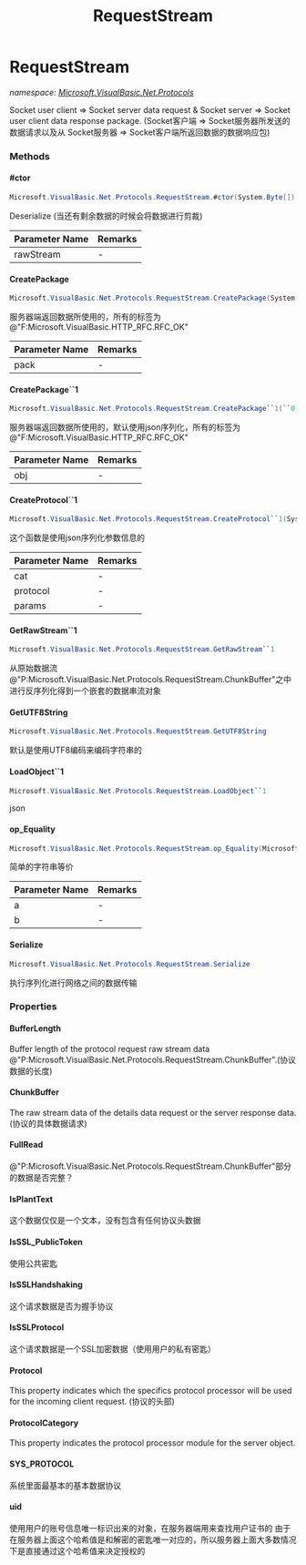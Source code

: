 ﻿---
title: RequestStream
---

# RequestStream
_namespace: [Microsoft.VisualBasic.Net.Protocols](N-Microsoft.VisualBasic.Net.Protocols.html)_

Socket user client => Socket server data request &
 Socket server => Socket user client data response package.
 (Socket客户端 => Socket服务器所发送的数据请求以及从
 Socket服务器 => Socket客户端所返回数据的数据响应包)

### Methods

#### #ctor
```csharp
Microsoft.VisualBasic.Net.Protocols.RequestStream.#ctor(System.Byte[])
```
Deserialize (当还有剩余数据的时候会将数据进行剪裁)

|Parameter Name|Remarks|
|--------------|-------|
|rawStream|-|


#### CreatePackage
```csharp
Microsoft.VisualBasic.Net.Protocols.RequestStream.CreatePackage(System.Byte[])
```
服务器端返回数据所使用的，所有的标签为@"F:Microsoft.VisualBasic.HTTP_RFC.RFC_OK"

|Parameter Name|Remarks|
|--------------|-------|
|pack|-|


#### CreatePackage``1
```csharp
Microsoft.VisualBasic.Net.Protocols.RequestStream.CreatePackage``1(``0)
```
服务器端返回数据所使用的，默认使用json序列化，所有的标签为@"F:Microsoft.VisualBasic.HTTP_RFC.RFC_OK"

|Parameter Name|Remarks|
|--------------|-------|
|obj|-|


#### CreateProtocol``1
```csharp
Microsoft.VisualBasic.Net.Protocols.RequestStream.CreateProtocol``1(System.Int64,System.Int64,``0)
```
这个函数是使用json序列化参数信息的

|Parameter Name|Remarks|
|--------------|-------|
|cat|-|
|protocol|-|
|params|-|


#### GetRawStream``1
```csharp
Microsoft.VisualBasic.Net.Protocols.RequestStream.GetRawStream``1
```
从原始数据流@"P:Microsoft.VisualBasic.Net.Protocols.RequestStream.ChunkBuffer"之中进行反序列化得到一个嵌套的数据串流对象

#### GetUTF8String
```csharp
Microsoft.VisualBasic.Net.Protocols.RequestStream.GetUTF8String
```
默认是使用UTF8编码来编码字符串的

#### LoadObject``1
```csharp
Microsoft.VisualBasic.Net.Protocols.RequestStream.LoadObject``1
```
json

#### op_Equality
```csharp
Microsoft.VisualBasic.Net.Protocols.RequestStream.op_Equality(Microsoft.VisualBasic.Net.Protocols.RequestStream,Microsoft.VisualBasic.Net.Protocols.RequestStream)
```
简单的字符串等价

|Parameter Name|Remarks|
|--------------|-------|
|a|-|
|b|-|


#### Serialize
```csharp
Microsoft.VisualBasic.Net.Protocols.RequestStream.Serialize
```
执行序列化进行网络之间的数据传输



### Properties

#### BufferLength
Buffer length of the protocol request raw stream data @"P:Microsoft.VisualBasic.Net.Protocols.RequestStream.ChunkBuffer".(协议数据的长度)
#### ChunkBuffer
The raw stream data of the details data request or the server response data.(协议的具体数据请求)
#### FullRead
@"P:Microsoft.VisualBasic.Net.Protocols.RequestStream.ChunkBuffer"部分的数据是否完整？
#### IsPlantText
这个数据仅仅是一个文本，没有包含有任何协议头数据
#### IsSSL_PublicToken
使用公共密匙
#### IsSSLHandshaking
这个请求数据是否为握手协议
#### IsSSLProtocol
这个请求数据是一个SSL加密数据（使用用户的私有密匙）
#### Protocol
This property indicates which the specifics protocol processor will be used for the incoming client request.
 (协议的头部)
#### ProtocolCategory
This property indicates the protocol processor module for the server object.
#### SYS_PROTOCOL
系统里面最基本的基本数据协议
#### uid
使用用户的账号信息唯一标识出来的对象，在服务器端用来查找用户证书的
 由于在服务器上面这个哈希值是和解密的密匙唯一对应的，所以服务器上面大多数情况下是直接通过这个哈希值来决定授权的

